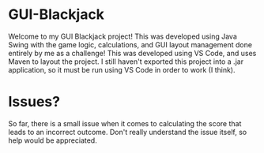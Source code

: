 # GUI-Blackjack

Welcome to my GUI Blackjack project! This was developed using Java Swing with the game logic, calculations, and GUI layout management done entirely by me as a challenge! This was developed using VS Code, and uses Maven to layout the project. I still haven't exported this project into a .jar application, so it must be run using VS Code in order to work (I think).

# Issues?
So far, there is a small issue when it comes to calculating the score that leads to an incorrect outcome. Don't really understand the issue itself, so help would be appreciated.